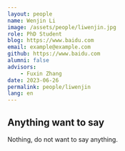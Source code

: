 ```yaml
---
layout: people
name: Wenjin Li
image: /assets/people/liwenjin.jpg
role: PhD Student
blog: https://www.baidu.com
email: example@example.com
github: https://www.baidu.com
alumni: false
advisors:
    - Fuxin Zhang
date: 2023-06-26
permalink: people/liwenjin
lang: en
---
```


## Anything want to say

Nothing, do not want to say anything.